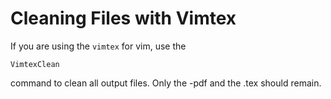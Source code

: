 # Cleaning Files with Vimtex

If you are using the ```vimtex``` for vim, use the 

```VimtexClean``` 

command to clean all output files. Only the -pdf and the .tex should remain.
